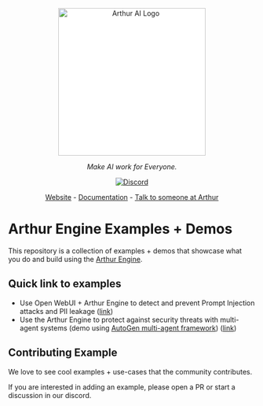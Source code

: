 <div align="center">
   <img src="https://cdn.prod.website-files.com/6230fe4706acf355d38b2d54/65b98b3564bb58c88c0a1b66_arthur-logo-light-nav.svg" alt="Arthur AI Logo" width="300" style="background-color: white;"/>

   <i>Make AI work for Everyone.</i>

   [![Discord](https://img.shields.io/badge/Discord-Arthur-blue?logo=discord&logoColor=white)](https://discord.gg/tdfUAtaVHz)

   [Website](https://arthur.ai) - [Documentation](https://shield.docs.arthur.ai/docs) - [Talk to someone at Arthur](https://www.arthur.ai/arthur-book-a-demo)

</div>


# Arthur Engine Examples + Demos

This repository is a collection of examples + demos that showcase what you do and build using the [Arthur Engine](https://github.com/arthur-ai/arthur-engine).

## Quick link to examples

- Use Open WebUI + Arthur Engine to detect and prevent Prompt Injection attacks and PII leakage ([link](examples/open-webui-prompt-validation/README.md))
- Use the Arthur Engine to protect against security threats with multi-agent systems (demo using  [AutoGen multi-agent framework](https://github.com/microsoft/autogen)) ([link](https://github.com/arthur-ai/arthur-autogen-agentic-demo))

## Contributing Example

We love to see cool examples + use-cases that the community contributes.

If you are interested in adding an example, please open a PR or start a discussion in our discord.
